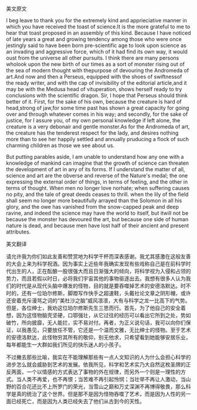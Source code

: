 美文原文

I beg leave to thank you for the extremely kind and apprieciative manner in which you have received the toast of science.It is the more grateful to me to hear that toast proposed in an assembly of this kind. Because I have noticed of late years a great and growing tendency among those who were once jestingly said to have been born pre-scientific age to look upon science as an invading and aggressive force, which of it had find its own way, it would oust from the universe all other pursuits. I think there are many persons wholook upon the new birth of our times as a sort of monster rising out of the sea of modern thought with thepurpose of devouring the Andromeda of art.And now and then a Perseus, equipped with the shoes of swiftnessof the ready writer, and with the cap of invisibility of the editorial article,and it may be with the Medusa head of vituperation, shows herself ready to try conclusions with the scientific dragon. Sir, I hope that Perseus should think better of it. First, for the sake of his own, because the creature is hard of head,strong of jaw,for some time past has shown a great capacity for going over and through whatever comes in his way; and secondly, for the sake of justice, for I assure you, of my own personal knowledge if left alone, the creature is a very debonair and gentle monster.As for the Andromeda of art, the creature has the tenderest respect for the lady, and desires nothing more than to see her happily settled and annually pruducing a flock of such charming children as those we see about us.

But putting parables aside, I am unable to understand how any one with a knowledge of mankind can imagine that the growth of science can threaten the development of art in any of its forms. If I understand the matter of all, science and art are the obverse and reverse of the Nature's medal; the one expressing the external order of things, in terms of feeling, and the other in terms of thought. When men no longer love norhate; when suffering causes no pity, and the tale of great deeds ceases to thrill. when the lily of the field shall seem no longer more beautifully arrayed than the Solomon in all his glory, and the owe has vanished from the snow-capped peak and deep ravine, and indeed the science may have the world to itself, but itwill not be because the monster has devoured the art, but because one side of human nature is dead, and because men have lost half of their ancient and present attributes. 



美文翻译

请允许我为你们如此友善和赞赏地为科学干杯而深表感谢。我尤其感激在这般友善的大会上来为科学祝酒。因为事实上近些年我确实发现有些戏称自己是在前科学时代出生的人，正在酝酿一股很强大而且日渐强大的倾向，将科学视为入侵和占领的势力，而且若假以时日，必将我们宇宙其他的事物驱逐出去。我想有很多人认为我们的时代是从现代头脑中爆发的怪物，目的就是要吞噬掉艺术的安德洛默达。时不时的，还有一位珀尔修斯，脚蹬写作快手之超速鞋，头戴社论文章之阴形帽，或许还安着充斥漫骂之词的“美杜沙之脑”威风凛凛，大有与科学之龙一比高下的气势。但是，各位绅士，我劝这位珀尔修斯先生三思而行。首先，为了他自己的安全着想，因为这怪物脑壳坚硬，口鄂强壮，从它过往的经历可以看出它所到之处，势如破竹，所向披靡，无人能拦，实不易对付。再者，为正义说句话，我可以向你们保证，以我愚见，只要放任不管，它还是一个温而文雅，无比绅士的怪物。至于艺术的安德洛默达，此怪物穷其所有的敬仰，别无他求，只希望看到她能够安居乐业，每年都能生一大群如我们所见的快乐迷人的小孩子。

不过撇去那些比喻，我实在不能理解那些有一点人文知识的人为什么会担心科学的进步怎么就会威胁到艺术的发展。依我所见，科学和艺术实乃大自然这枚圣牌的正反两面，一个以情感的方式表达了事物的外在规律，而另外一个则是一理性的方式。当人类不再爱，也不再恨；当苦难不再引起怜悯；当壮举不再让人激动，当山野的百合花还比不上所罗门的荣光，当雪山之巅和万丈深渊不再博得敬畏，那么科学是真的统治了这个世界。但是那不是因为怪物吞噬了艺术，而是因为人性的另一面已经死亡，而是因为人类已经失去了他们从古到今的天性。 

